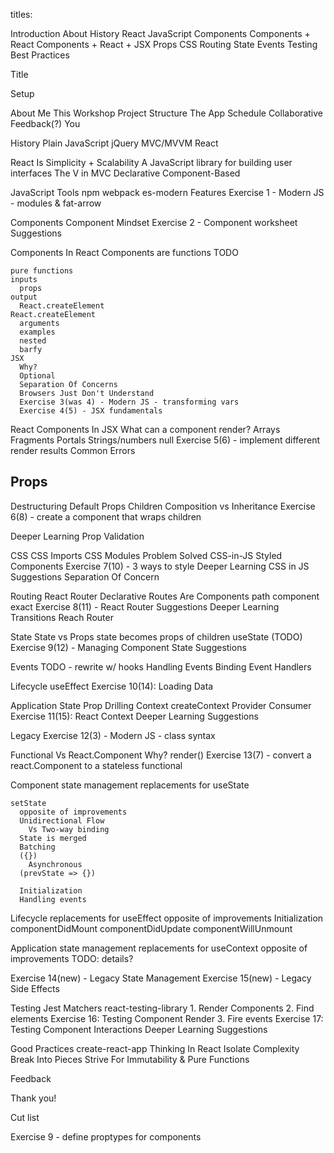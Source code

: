 titles:

Introduction
About
History
React
JavaScript
Components
Components + React
Components + React + JSX
Props
CSS
Routing
State
Events
Testing
Best Practices

Title

Setup

About
  Me
  This Workshop
    Project Structure
    The App
    Schedule
    Collaborative
    Feedback(?)
  You

History
  Plain JavaScript
  jQuery
  MVC/MVVM
  React

React
  Is
    Simplicity + Scalability
    A JavaScript library for building user interfaces
    The V in MVC
    Declarative
    Component-Based

JavaScript
  Tools
    npm
    webpack
    es-modern
  Features
    Exercise 1 - Modern JS - modules & fat-arrow

Components
  Component Mindset
  Exercise 2 - Component worksheet
  Suggestions

Components In React
  Components are functions TODO

    pure functions
    inputs
      props
    output
      React.createElement
    React.createElement
      arguments
      examples
      nested
      barfy
    JSX
      Why?
      Optional
      Separation Of Concerns
      Browsers Just Don't Understand
      Exercise 3(was 4) - Modern JS - transforming vars
      Exercise 4(5) - JSX fundamentals

React Components In JSX
  What can a component render?
    Arrays
    Fragments
    Portals
    Strings/numbers
    null
    Exercise 5(6) - implement different render results
    Common Errors

Props
  --
  Destructuring
  Default Props
  Children
    Composition vs Inheritance
  Exercise 6(8) - create a component that wraps children

  Deeper Learning
    Prop Validation

CSS
  CSS Imports
  CSS Modules
    Problem Solved
  CSS-in-JS
    Styled Components
  Exercise 7(10) - 3 ways to style
  Deeper Learning
    CSS in JS
  Suggestions
    Separation Of Concern
  
Routing
  React Router
    Declarative
    Routes Are Components
    <Router>
    <Route>
      path
      component
      exact
    <Link>
    <NavLink>
  Exercise 8(11) - React Router
  Suggestions
  Deeper Learning
    Transitions
    Reach Router

State
  State vs Props
  state becomes props of children
  useState (TODO)
  Exercise 9(12) - Managing Component State
  Suggestions

Events TODO - rewrite w/ hooks
  Handling Events
  Binding Event Handlers

Lifecycle
  useEffect
  Exercise 10(14): Loading Data

Application State
  Prop Drilling
  Context
    createContext
    Provider
    Consumer
  Exercise 11(15): React Context
  Deeper Learning
  Suggestions

Legacy
  Exercise 12(3) - Modern JS - class syntax
  
  Functional Vs React.Component
    Why?
    render()
    Exercise 13(7) - convert a react.Component to a stateless functional

  Component state management
    replacements for useState

    setState
      opposite of improvements
      Unidirectional Flow
        Vs Two-way binding
      State is merged
      Batching
      ({})
        Asynchronous
      (prevState => {})

      Initialization
      Handling events


  Lifecycle
    replacements for useEffect
      opposite of improvements
    Initialization
    componentDidMount
    componentDidUpdate
    componentWillUnmount

  Application state management
    replacements for useContext
      opposite of improvements
    TODO: details?    

  Exercise 14(new) - Legacy State Management
  Exercise 15(new) - Legacy Side Effects

Testing
  Jest
  Matchers
  react-testing-library
    1. Render Components
    2. Find elements
      Exercise 16: Testing Component Render
    3. Fire events
      Exercise 17: Testing Component Interactions
  Deeper Learning
  Suggestions

Good Practices
  create-react-app
  Thinking In React
  Isolate Complexity
  Break Into Pieces
  Strive For Immutability & Pure Functions

Feedback

Thank you!



Cut list

  Exercise 9 - define proptypes for components
